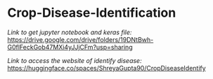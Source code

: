 # Crop-Disease-Identification

*Link to get jupyter notebook and keras file:*
https://drive.google.com/drive/folders/19DNtBwh-G0flFeckGob47MXi4yJJjCFm?usp=sharing

*Link to access the website of identify disease:*
https://huggingface.co/spaces/ShreyaGupta90/CropDiseaseIdentify
